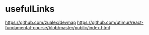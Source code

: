 # usefulLinks
 https://github.com/zualex/devmap
 https://github.com/utimur/react-fundamental-course/blob/master/public/index.html
